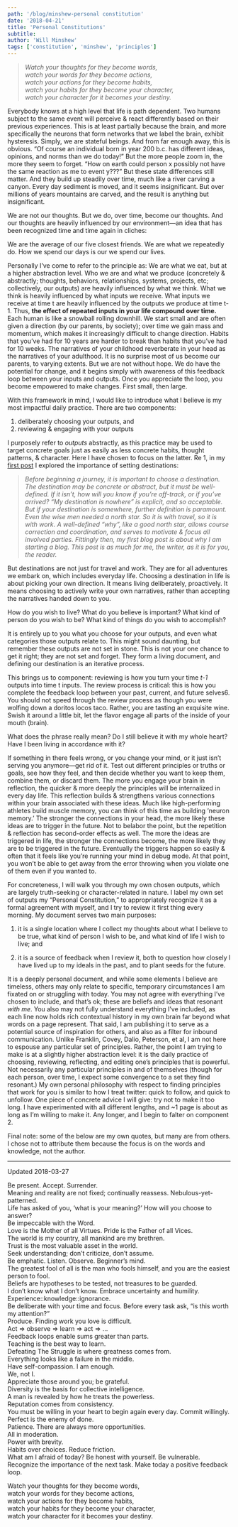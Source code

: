 ```yaml
---
path: '/blog/minshew-personal constitution'
date: '2018-04-21'
title: 'Personal Constitutions'
subtitle: 
author: 'Will Minshew'
tags: ['constitution', 'minshew', 'principles']
---
```


> *Watch your thoughts for they become words,*  
> *watch your words for they become actions,*  
> *watch your actions for they become habits,*  
> *watch your habits for they become your character,*  
> *watch your character for it becomes your destiny.*  

Everybody knows at a high level that life is path dependent. Two humans subject to the same event will perceive & react differently based on their previous experiences. This is at least partially because the brain, and more specifically the neurons that form networks that we label the brain, exhibit hysteresis. Simply, we are stateful beings. And from far enough away, this is obvious. “Of course an individual born in year 200 b.c. has different ideas, opinions, and norms than we do today!” But the more people zoom in, the more they seem to forget. “How on earth could person x possibly not have the same reaction as me to event y???” But these state differences still matter. And they build up steadily over time, much like a river carving a canyon. Every day sediment is moved, and it seems insignificant. But over millions of years mountains are carved, and the result is anything but insignificant.

We are not our thoughts. But we do, over time, become our thoughts. And our thoughts are heavily influenced by our environment—an idea that has been recognized time and time again in cliches:

We are the average of our five closest friends.
We are what we repeatedly do.
How we spend our days is our we spend our lives.

Personally I’ve come to refer to the principle as: We are what we eat, but at a higher abstraction level. Who we are and what we produce (concretely & abstractly; thoughts, behaviors, relationships, systems, projects, etc; collectively, our outputs) are heavily influenced by what we think. What we think is heavily influenced by what inputs we receive. What inputs we receive at time t are heavily influenced by the outputs we produce at time t-1. Thus, **the effect of repeated inputs in your life compound over time.** Each human is like a snowball rolling downhill. We start small and are often given a direction (by our parents, by society); over time we gain mass and momentum, which makes it increasingly difficult to change direction. Habits that you’ve had for 10 years are harder to break than habits that you’ve had for 10 weeks. The narratives of your childhood reverberate in your head as the narratives of your adulthood. It is no surprise most of us become our parents, to varying extents. But we are not without hope. We do have the potential for change, and it begins simply with awareness of this feedback loop between your inputs and outputs. Once you appreciate the loop, you become empowered to make changes. First small, then large.

With this framework in mind, I would like to introduce what I believe is my most impactful daily practice. There are two components:

1. deliberately choosing your outputs, and
2. reviewing & engaging with your outputs

I purposely refer to *outputs* abstractly, as this practice may be used to target concrete goals just as easily as less concrete habits, thought patterns, & character. Here I have chosen to focus on the latter. Re 1, in my [first post](http://www.willminshew.com/2017/10/24/why-write-a-blog/) I explored the importance of setting destinations:

> *Before beginning a journey, it is important to choose a destination. The destination may be concrete or abstract, but it must be well-defined. If it isn’t, how will you know if you’re off-track, or if you’ve arrived? “My destination is nowhere” is explicit, and so acceptable. But if your destination is somewhere, further definition is paramount. Even the wise men needed a north star. So it is with travel, so it is with work. A well-defined “why”, like a good north star, allows course correction and coordination, and serves to motivate & focus all involved parties. Fittingly then, my first blog post is about why I am starting a blog. This post is as much for me, the writer, as it is for you, the reader.*

But destinations are not just for travel and work. They are for all adventures we embark on, which includes everyday life. Choosing a destination in life is about picking your own direction. It means living deliberately, proactively. It means choosing to actively write your own narratives, rather than accepting the narratives handed down to you.

How do you wish to live?
What do you believe is important?
What kind of person do you wish to be?
What kind of things do you wish to accomplish?

It is entirely up to you what you choose for your outputs, and even what categories those outputs relate to. This might sound daunting, but remember these outputs are not set in stone. This is not your one chance to get it right; they are not set and forget. They form a living document, and defining our destination is an iterative process.

This brings us to component: reviewing is how you turn your time *t-1* outputs into time t inputs. The review process is critical: this is how you complete the feedback loop between your past, current, and future selves6. You should not speed through the review process as though you were wolfing down a doritos locos taco. Rather, you are tasting an exquisite wine. Swish it around a little bit, let the flavor engage all parts of the inside of your mouth (brain).

What does the phrase really mean?
Do I still believe it with my whole heart?
Have I been living in accordance with it?

If something in there feels wrong, or you change your mind, or it just isn’t serving you anymore—get rid of it. Test out different principles or truths or goals, see how they feel, and then decide whether you want to keep them, combine them, or discard them. The more you engage your brain in reflection, the quicker & more deeply the principles will be internalized in every day life. This reflection builds & strengthens various connections within your brain associated with these ideas. Much like high-performing athletes build muscle memory, you can think of this time as building ‘neuron memory.’ The stronger the connections in your head, the more likely these ideas are to trigger in the future. Not to belabor the point, but the repetition & reflection has second-order effects as well. The more the ideas are triggered in life, the stronger the connections become, the more likely they are to be triggered in the future. Eventually the triggers happen so easily & often that it feels like you’re running your mind in debug mode. At that point, you won’t be able to get away from the error throwing when you violate one of them even if you wanted to.

For concreteness, I will walk you through my own chosen outputs, which are largely truth-seeking or character-related in nature. I label my own set of outputs my “Personal Constitution,” to appropriately recognize it as a formal agreement with myself, and I try to review it first thing every morning. My document serves two main purposes:

1. it is a single location where I collect my thoughts about what I believe to be true, what kind of person I wish to be, and what kind of life I wish to live; and

2. it is a source of feedback when I review it, both to question how closely I have lived up to my ideals in the past, and to plant seeds for the future.


It is a deeply personal document, and while some elements I believe are timeless, others may only relate to specific, temporary circumstances I am fixated on or struggling with today. You may not agree with everything I’ve chosen to include, and that’s ok; these are beliefs and ideas that resonant *with me*. You also may not fully understand everything I’ve included, as each line now holds rich contextual history in my own brain far beyond what words on a page represent. That said, I am publishing it to serve as a potential source of inspiration for others, and also as a filter for inbound communication. Unlike Franklin, Covey, Dalio, Peterson, et al, I am not here to espouse any particular set of principles. Rather, the point I am trying to make is at a slightly higher abstraction level: it is the daily practice of choosing, reviewing, reflecting, and editing one’s principles that is powerful. Not necessarily any particular principles in and of themselves (though for each person, over time, I expect some convergence to a set they find resonant.) My own personal philosophy with respect to finding principles that work for you is similar to how I treat twitter: quick to follow, and quick to unfollow. One piece of concrete advice I will give: try not to make it too long. I have experimented with all different lengths, and ~1 page is about as long as I’m willing to make it. Any longer, and I begin to falter on component 2.

Final note: some of the below are my own quotes, but many are from others. I chose not to attribute them because the focus is on the words and knowledge, not the author.

--- 
Updated 2018-03-27

Be present. Accept. Surrender.  
Meaning and reality are not fixed; continually reassess. Nebulous-yet-patterned.  
Life has asked of you, ‘what is your meaning?’ How will you choose to answer?  
Be impeccable with the Word.  
Love is the Mother of all Virtues. Pride is the Father of all Vices.  
The world is my country, all mankind are my brethren.  
Trust is the most valuable asset in the world.  
Seek understanding; don’t criticize, don’t assume.  
Be emphatic. Listen. Observe. Beginner’s mind.  
The greatest fool of all is the man who fools himself, and you are the easiest person to fool.  
Beliefs are hypotheses to be tested, not treasures to be guarded.  
I don’t know what I don’t know. Embrace uncertainty and humility.  
Experience::knowledge::ignorance.  
Be deliberate with your time and focus. Before every task ask, “is this worth my attention?”  
Produce. Finding work you love is difficult.  
Act => observe => learn => act => …  
Feedback loops enable sums greater than parts.  
Teaching is the best way to learn.  
Defeating The Struggle is where greatness comes from.  
Everything looks like a failure in the middle.  
Have self-compassion. I am enough.  
We, not I.  
Appreciate those around you; be grateful.  
Diversity is the basis for collective intelligence.  
A man is revealed by how he treats the powerless.  
Reputation comes from consistency.  
You must be willing in your heart to begin again every day. Commit willingly.  
Perfect is the enemy of done.  
Patience. There are always more opportunities.  
All in moderation.  
Power with brevity.  
Habits over choices. Reduce friction.  
What am I afraid of today? Be honest with yourself. Be vulnerable.  
Recognize the importance of the next task. Make today a positive feedback loop.  

Watch your thoughts for they become words,  
watch your words for they become actions,  
watch your actions for they become habits,  
watch your habits for they become your character,  
watch your character for it becomes your destiny.  